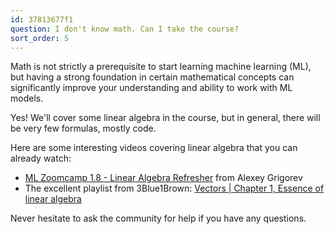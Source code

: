 ```yaml
---
id: 37813677f1
question: I don't know math. Can I take the course?
sort_order: 5
---
```


Math is not strictly a prerequisite to start learning machine learning (ML), but having a strong foundation in certain mathematical concepts can significantly improve your understanding and ability to work with ML models.

Yes! We'll cover some linear algebra in the course, but in general, there will be very few formulas, mostly code.

Here are some interesting videos covering linear algebra that you can already watch:

- [ML Zoomcamp 1.8 - Linear Algebra Refresher](https://www.youtube.com/watch?v=zZyKUeOR4Gg&list=PL3MmuxUbc_hIhxl5Ji8t4O6lPAOpHaCLR&index=8&ab_channel=DataTalksClub%E2%AC%9B) from Alexey Grigorev
- The excellent playlist from 3Blue1Brown: [Vectors | Chapter 1, Essence of linear algebra](https://www.youtube.com/watch?v=fNk_zzaMoSs&list=PLZHQObOWTQDPD3MizzM2xVFitgF8hE_ab&ab_channel=3Blue1Brown)

Never hesitate to ask the community for help if you have any questions.